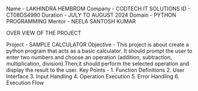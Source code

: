 Name - LAKHINDRA HEMBROM
Company - CODTECH IT SOLUTIONS
ID - CT08DS4990
Duration - JULY TO AUGUST 2024
Domain - PYTHON PROGRAMMING
Mentor - NEELA SANTOSH KUMAR

OVER VIEW OF THE PROJECT

Project - SAMPLE CALCULATOR
Objective - This project is about create a python program that acts as a basic calculator. It should prompt the user to enter two numbers and choose an  operation (addition, subtraction, multiplication, division).Then,it should perform the selected operation and display the result to the user.
Key Points - 1. Function Definitions
             2. User Interface
             3. Input Handling
             4. Operation Execution
             5. Error Handling
             6. Execution Flow
